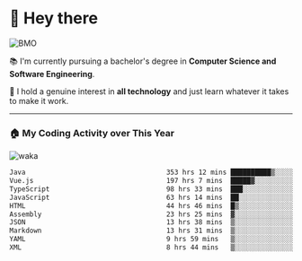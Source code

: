 # 🤖 Hey there

![BMO](https://media.giphy.com/media/AMqCTHuCMFpM4/giphy.gif)

📚 I'm currently pursuing a bachelor's degree in **Computer Science and Software Engineering**.

🚀 I hold a genuine interest in **all technology** and just learn whatever it takes to make it work. 

---

### 🏠 My Coding Activity over This Year

![waka](https://wakatime.com/share/@9e458da8-a03c-4213-8e4b-1218d92d8f20/fb6cf146-3e76-4c0e-b99c-52117daccc34.svg)

<!--START_SECTION:waka-->

```txt
Java                                   353 hrs 12 mins ██████████▒░░░░░░░░░░░░░░   41.45 %
Vue.js                                 197 hrs 7 mins  █████▓░░░░░░░░░░░░░░░░░░░   23.13 %
TypeScript                             98 hrs 33 mins  ███░░░░░░░░░░░░░░░░░░░░░░   11.57 %
JavaScript                             63 hrs 14 mins  ██░░░░░░░░░░░░░░░░░░░░░░░   07.42 %
HTML                                   44 hrs 46 mins  █▒░░░░░░░░░░░░░░░░░░░░░░░   05.25 %
Assembly                               23 hrs 25 mins  ▓░░░░░░░░░░░░░░░░░░░░░░░░   02.75 %
JSON                                   13 hrs 38 mins  ▒░░░░░░░░░░░░░░░░░░░░░░░░   01.60 %
Markdown                               13 hrs 31 mins  ▒░░░░░░░░░░░░░░░░░░░░░░░░   01.59 %
YAML                                   9 hrs 59 mins   ▒░░░░░░░░░░░░░░░░░░░░░░░░   01.17 %
XML                                    8 hrs 44 mins   ▒░░░░░░░░░░░░░░░░░░░░░░░░   01.03 %
```

<!--END_SECTION:waka-->